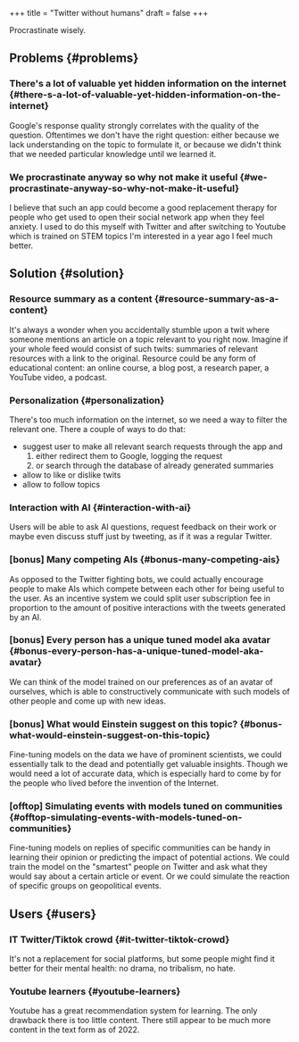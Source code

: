 +++
title = "Twitter without humans"
draft = false
+++

Procrastinate wisely.

<!--more-->


## Problems {#problems}


### There's a lot of valuable yet hidden information on the internet {#there-s-a-lot-of-valuable-yet-hidden-information-on-the-internet}

Google's response quality strongly correlates with the quality of the question.
Oftentimes we don't have the right question: either because we lack
understanding on the topic to formulate it, or because we didn't think that we
needed particular knowledge until we learned it.


### We procrastinate anyway so why not make it useful {#we-procrastinate-anyway-so-why-not-make-it-useful}

I believe that such an app could become a good replacement therapy for people
who get used to open their social network app when they feel anxiety. I used to
do this myself with Twitter and after switching to Youtube which is trained on
STEM topics I'm interested in a year ago I feel much better.


## Solution {#solution}


### Resource summary as a content {#resource-summary-as-a-content}

It's always a wonder when you accidentally stumble upon a twit where someone
mentions an article on a topic relevant to you right now. Imagine if your whole
feed would consist of such twits: summaries of relevant resources with a link to
the original. Resource could be any form of educational content: an online
course, a blog post, a research paper, a YouTube video, a podcast.


### Personalization {#personalization}

There's too much information on the internet, so we need a way to filter the
relevant one. There a couple of ways to do that:

-   suggest user to make all relevant search requests through the app and
    1.  either redirect them to Google, logging the request
    2.  or search through the database of already generated summaries
-   allow to like or dislike twits
-   allow to follow topics


### Interaction with AI {#interaction-with-ai}

Users will be able to ask AI questions, request feedback on their work or maybe
even discuss stuff just by tweeting, as if it was a regular Twitter.


### [bonus] Many competing AIs {#bonus-many-competing-ais}

As opposed to the Twitter fighting bots, we could actually encourage people to
make AIs which compete between each other for being useful to the user. As an
incentive system we could split user subscription fee in proportion to the
amount of positive interactions with the tweets generated by an AI.


### [bonus] Every person has a unique tuned model aka avatar {#bonus-every-person-has-a-unique-tuned-model-aka-avatar}

We can think of the model trained on our preferences as of an avatar of
ourselves, which is able to constructively communicate with such models of other
people and come up with new ideas.


### [bonus] What would Einstein suggest on this topic? {#bonus-what-would-einstein-suggest-on-this-topic}

Fine-tuning models on the data we have of prominent scientists, we could
essentially talk to the dead and potentially get valuable insights. Though we
would need a lot of accurate data, which is especially hard to come by for the
people who lived before the invention of the Internet.


### [offtop] Simulating events with models tuned on communities {#offtop-simulating-events-with-models-tuned-on-communities}

Fine-tuning models on replies of specific communities can be handy in learning
their opinion or predicting the impact of potential actions. We could train the
model on the "smartest" people on Twitter and ask what they would say about a
certain article or event. Or we could simulate the reaction of specific groups
on geopolitical events.


## Users {#users}


### IT Twitter/Tiktok crowd {#it-twitter-tiktok-crowd}

It's not a replacement for social platforms, but some people might find it
better for their mental health: no drama, no tribalism, no hate.


### Youtube learners {#youtube-learners}

Youtube has a great recommendation system for learning. The only drawback there
is too little content. There still appear to be much more content in the text
form as of 2022.
